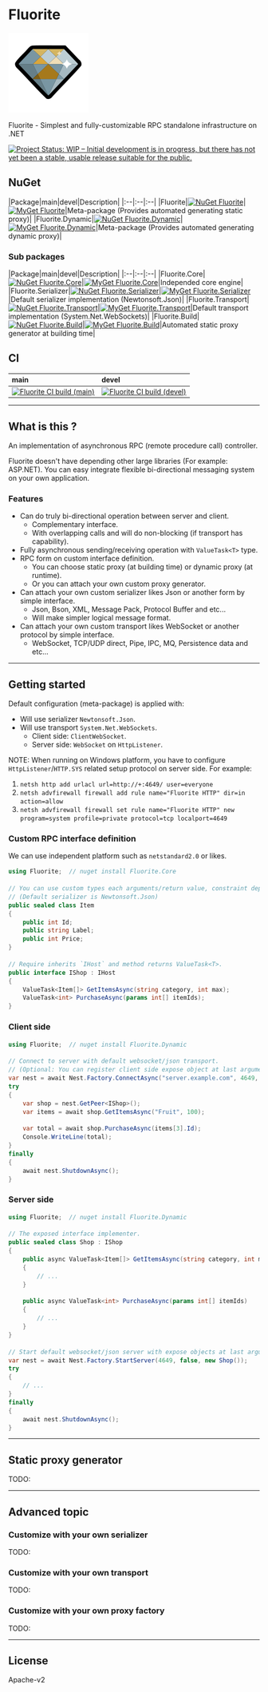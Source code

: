 # Fluorite

![Fluorite](Images/Fluorite.160.png)

Fluorite - Simplest and fully-customizable RPC standalone infrastructure on .NET

[![Project Status: WIP – Initial development is in progress, but there has not yet been a stable, usable release suitable for the public.](https://www.repostatus.org/badges/latest/wip.svg)](https://www.repostatus.org/#wip)

## NuGet

|Package|main|devel|Description|
|:--|:--|:--|
|Fluorite|[![NuGet Fluorite](https://img.shields.io/nuget/v/Fluorite.svg?style=flat)](https://www.nuget.org/packages/Fluorite)|[![MyGet Fluorite](https://img.shields.io/myget/fluorite/v/Fluorite.svg?style=flat&label=myget)](https://www.myget.org/feed/fluorite/package/nuget/Fluorite)|Meta-package (Provides automated generating static proxy)|
|Fluorite.Dynamic|[![NuGet Fluorite.Dynamic](https://img.shields.io/nuget/v/Fluorite.Dynamic.svg?style=flat)](https://www.nuget.org/packages/Fluorite.Dynamic)|[![MyGet Fluorite.Dynamic](https://img.shields.io/myget/fluorite/v/Fluorite.Dynamic.svg?style=flat&label=myget)](https://www.myget.org/feed/fluorite/package/nuget/Fluorite.Dynamic)|Meta-package (Provides automated generating dynamic proxy)|

### Sub packages

|Package|main|devel|Description|
|:--|:--|:--|
|Fluorite.Core|[![NuGet Fluorite.Core](https://img.shields.io/nuget/v/Fluorite.Core.svg?style=flat)](https://www.nuget.org/packages/Fluorite.Core)|[![MyGet Fluorite.Core](https://img.shields.io/myget/fluorite/v/Fluorite.Core.svg?style=flat&label=myget)](https://www.myget.org/feed/fluorite/package/nuget/Fluorite.Core)|Independed core engine|
|Fluorite.Serializer|[![NuGet Fluorite.Serializer](https://img.shields.io/nuget/v/Fluorite.Serializer.svg?style=flat)](https://www.nuget.org/packages/Fluorite.Serializer)|[![MyGet Fluorite.Serializer](https://img.shields.io/myget/fluorite/v/Fluorite.Serializer.svg?style=flat&label=myget)](https://www.myget.org/feed/fluorite/package/nuget/Fluorite.Serializer)|Default serializer implementation (Newtonsoft.Json)|
|Fluorite.Transport|[![NuGet Fluorite.Transport](https://img.shields.io/nuget/v/Fluorite.Transport.svg?style=flat)](https://www.nuget.org/packages/Fluorite.Transport)|[![MyGet Fluorite.Transport](https://img.shields.io/myget/fluorite/v/Fluorite.Transport.svg?style=flat&label=myget)](https://www.myget.org/feed/fluorite/package/nuget/Fluorite.Transport)|Default transport implementation (System.Net.WebSockets)|
|Fluorite.Build|[![NuGet Fluorite.Build](https://img.shields.io/nuget/v/Fluorite.Build.svg?style=flat)](https://www.nuget.org/packages/Fluorite.Build)|[![MyGet Fluorite.Build](https://img.shields.io/myget/fluorite/v/Fluorite.Build.svg?style=flat&label=myget)](https://www.myget.org/feed/fluorite/package/nuget/Fluorite.Build)|Automated static proxy generator at building time|

## CI

|main|devel|
|:--|:--|
|[![Fluorite CI build (main)](https://github.com/kekyo/Fluorite/workflows/.NET/badge.svg?branch=main)](https://github.com/kekyo/Fluorite/actions?query=branch%3Amain)|[![Fluorite CI build (devel)](https://github.com/kekyo/Fluorite/workflows/.NET/badge.svg?branch=devel)](https://github.com/kekyo/Fluorite/actions?query=branch%3Adevel)|

-----

## What is this ?

An implementation of asynchronous RPC (remote procedure call) controller.

Fluorite doesn't have depending other large libraries (For example: ASP.NET).
You can easy integrate flexible bi-directional messaging system on your own application.

### Features

* Can do truly bi-directional operation between server and client.
  * Complementary interface.
  * With overlapping calls and will do non-blocking (if transport has capability).
* Fully asynchronous sending/receiving operation with `ValueTask<T>` type.
* RPC form on custom interface definition.
  * You can choose static proxy (at building time) or dynamic proxy (at runtime).
  * Or you can attach your own custom proxy generator.
* Can attach your own custom serializer likes Json or another form by simple interface.
  * Json, Bson, XML, Message Pack, Protocol Buffer and etc...
  * Will make simpler logical message format.
* Can attach your own custom transport likes WebSocket or another protocol by simple interface.
  * WebSocket, TCP/UDP direct, Pipe, IPC, MQ, Persistence data and etc...

-----

## Getting started

Default configuration (meta-package) is applied with:

* Will use serializer `Newtonsoft.Json`.
* Will use transport `System.Net.WebSockets`.
  * Client side: `ClientWebSocket`.
  * Server side: `WebSocket` on `HttpListener`.

NOTE: When running on Windows platform, you have to configure `HttpListener`/`HTTP.SYS` related setup protocol on server side. For example:

1. `netsh http add urlacl url=http://+:4649/ user=everyone`
2. `netsh advfirewall firewall add rule name="Fluorite HTTP" dir=in action=allow`
3. `netsh advfirewall firewall set rule name="Fluorite HTTP" new program=system profile=private protocol=tcp localport=4649`

### Custom RPC interface definition

We can use independent platform such as `netstandard2.0` or likes.

```csharp
using Fluorite;  // nuget install Fluorite.Core

// You can use custom types each arguments/return value, constraint depending used serializer.
// (Default serializer is Newtonsoft.Json)
public sealed class Item
{
    public int Id;
    public string Label;
    public int Price;
}

// Require inherits `IHost` and method returns ValueTask<T>.
public interface IShop : IHost
{
    ValueTask<Item[]> GetItemsAsync(string category, int max);
    ValueTask<int> PurchaseAsync(params int[] itemIds);
}
```

### Client side

```csharp
using Fluorite;  // nuget install Fluorite.Dynamic

// Connect to server with default websocket/json transport.
// (Optional: You can register client side expose object at last arguments same as server side)
var nest = await Nest.Factory.ConnectAsync("server.example.com", 4649, false);
try
{
    var shop = nest.GetPeer<IShop>();
    var items = await shop.GetItemsAsync("Fruit", 100);

    var total = await shop.PurchaseAsync(items[3].Id);
    Console.WriteLine(total);
}
finally
{
    await nest.ShutdownAsync();
}
```

### Server side

```csharp
using Fluorite;  // nuget install Fluorite.Dynamic

// The exposed interface implementer.
public sealed class Shop : IShop
{
    public async ValueTask<Item[]> GetItemsAsync(string category, int max)
    {
        // ...
    }

    public async ValueTask<int> PurchaseAsync(params int[] itemIds)
    {
        // ...
    }
}

// Start default websocket/json server with expose objects at last arguments.
var nest = await Nest.Factory.StartServer(4649, false, new Shop());
try
{
    // ...
}
finally
{
    await nest.ShutdownAsync();
}
```

-----

## Static proxy generator

TODO:

-----

## Advanced topic

### Customize with your own serializer

TODO:

### Customize with your own transport

TODO:

### Customize with your own proxy factory

TODO:

-----

## License

Apache-v2

